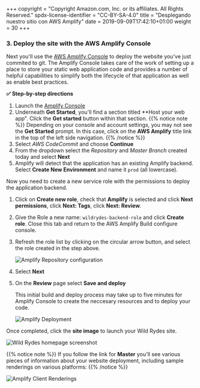 +++
copyright = "Copyright Amazon.com, Inc. or its affiliates. All Rights Reserved."
spdx-license-identifier = "CC-BY-SA-4.0"
title = "Desplegando nuestro sitio con AWS Amplify"
date = 2019-09-09T17:42:10+01:00
weight = 30
+++

### 3. Deploy the site with the AWS Amplify Console

Next you'll use the [AWS Amplify Console][amplify-console] to deploy the website you've just commited to git. The Amplify Console takes care of the work of setting up a place to store your static web application code and provides a number of helpful capabilities to simplify both the lifecycle of that application as well as enable best practices.

**:white_check_mark: Step-by-step directions**

1. Launch the [Amplify Console][amplify-console-console]
1. Underneath **Get Started**, you'll find a section titled **Host your web app". Click the **Get started** button within that section.
{{% notice note %}}
Depending on your console and account settings, you may not see the **Get Started** prompt. In this case, click on the **AWS Amplify** title link in the top of the left side navigation.
{{% /notice %}}
1. Select *AWS CodeCommit* and choose **Continue**
1. From the dropdown select the *Repository* and *Master Branch* created today and select **Next**
1. Amplify will detect that the application has an existing Amplify backend. Select **Create New Environment** and name it `prod` (all lowercase).

Now you need to create a new service role with the permissions to deploy the application backend.  

1. Click on **Create new role**, check that **Amplify** is selected and click **Next permissions**, click **Next: Tags**, click **Next: Review**.  
1. Give the Role a new name: `wildrydes-backend-role` and click **Create role**.  Close this tab and return to the AWS Amplify Build configure console.

1. Refresh the role list by clicking on the circular arrow button, and select the role created in the step above.
    
    ![Amplify Repository configuration](/images/amplifyConsole-setup-new1.png)
1. Select **Next**
1. On the **Review** page select **Save and deploy**
    
    This initial build and deploy process may take up to five minutes for Amplify Console to create the neccesary resources and to deploy your code.
    
    ![Amplify Deployment](/images/amplify-deploy-status.png)

Once completed, click the **site image** to launch your Wild Rydes site.

![Wild Rydes homepage screenshot](/images/wildrydes-homepage.png)

{{% notice note %}}
If you follow the link for **Master** you'll see various pieces of information about your website deployment, including sample renderings on various platforms:
{{% /notice %}}

![Amplify Client Renderings](/images/amplify-renderings.png)

[amplify-console]: https://aws.amazon.com/amplify/console/
[amplify-console-console]: https://console.aws.amazon.com/amplify/home
